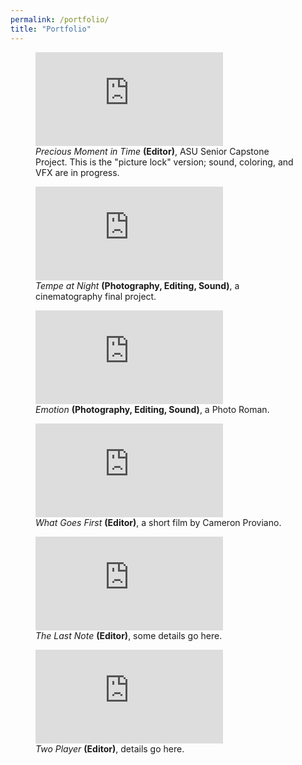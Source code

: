 ```yaml
---
permalink: /portfolio/
title: "Portfolio"
---
```


<figure class="full">
    <iframe src="https://www.youtube.com/embed/uRvjAc09bns?si=VOYOwxBhMLJgQZvZ" title="YouTube video player" frameborder="0" allowfullscreen></iframe> 
    <figcaption><em>Precious Moment in Time</em> <strong>(Editor)</strong>, ASU Senior Capstone Project. This is the "picture lock" version; sound, coloring, and VFX are in progress.</figcaption>
</figure>

<figure class="full">
    <iframe src="https://www.youtube.com/embed/a7VY1vK_BAw?si=VHeCECBpM9hw8Tsd" title="YouTube video player" frameborder="0" allowfullscreen></iframe> 
    <figcaption><em>Tempe at Night</em> <strong>(Photography, Editing, Sound)</strong>, a cinematography final project.</figcaption>
</figure>

<figure class="full">
    <iframe src="https://www.youtube.com/embed/NmmBaudqROw?si=FCyE6Mc8dARTqb4A" title="YouTube video player" frameborder="0" allowfullscreen></iframe> 
    <figcaption><em>Emotion</em> <strong>(Photography, Editing, Sound)</strong>, a Photo Roman.</figcaption>
</figure>

<figure class="full">
    <iframe src="https://www.youtube.com/embed/2W5fTNkLob8?si=SVHvgPIAQADVGXwi" title="YouTube video player" frameborder="0" allowfullscreen></iframe> 
    <figcaption><em>What Goes First</em> <strong>(Editor)</strong>, a short film by Cameron Proviano.</figcaption>
</figure>

<figure class="full">
    <iframe src="https://www.youtube.com/embed/OgMaYF8uDAw?si=LqaSYC-MzkCxOlVb" title="YouTube video player" frameborder="0" allowfullscreen></iframe> 
    <figcaption><em>The Last Note</em> <strong>(Editor)</strong>, some details go here.</figcaption>
</figure>

<figure class="full">
    <iframe src="https://www.youtube.com/embed/KxrMX1ZiB0k?si=8t1WZxXzgLllATSQ" title="YouTube video player" frameborder="0" allowfullscreen></iframe> 
    <figcaption><em>Two Player</em> <strong>(Editor)</strong>, details go here.</figcaption>
</figure>